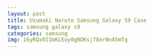 ```yaml
---
layout: post
title: Uzumaki Naruto Samsung Galaxy S9 Case
tags: samsung galaxy s9
categories: samsung
img: 16yRQx0I1bKLEuy0gBOKsj78er0nA5mTq
---
```

